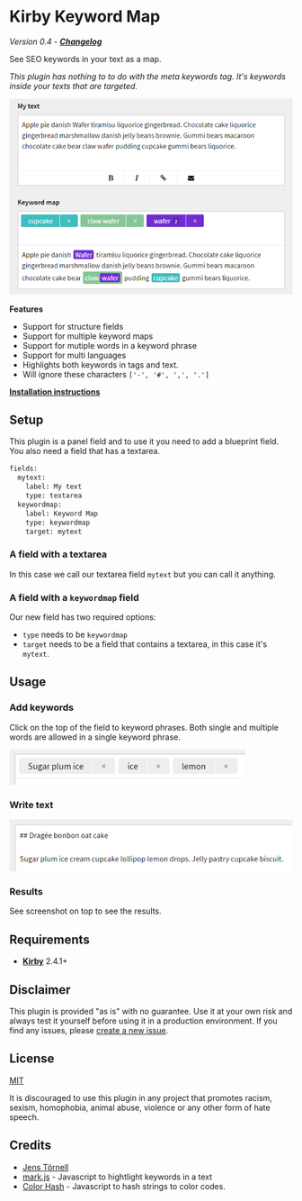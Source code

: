 # Kirby Keyword Map

*Version 0.4* - ***[Changelog](docs/changelog.md)***

See SEO keywords in your text as a map.

*This plugin has nothing to to do with the meta keywords tag. It's keywords inside your texts that are targeted.*

![](docs/preview.png)

**Features**

- Support for structure fields
- Support for multiple keyword maps
- Support for mutiple words in a keyword phrase
- Support for multi languages
- Highlights both keywords in tags and text.
- Will ignore these characters `['-', '#', ',', '.']`

[**Installation instructions**](docs/install.md)

## Setup

This plugin is a panel field and to use it you need to add a blueprint field. You also need a field that has a textarea.

```
fields:
  mytext:
    label: My text
    type: textarea
  keywordmap:
    label: Keyword Map
    type: keywordmap
    target: mytext
```

### A field with a textarea

In this case we call our textarea field `mytext` but you can call it anything.

### A field with a `keywordmap` field

Our new field has two required options:

- `type` needs to be `keywordmap`
- `target` needs to be a field that contains a textarea, in this case it's `mytext`.

## Usage

### Add keywords

Click on the top of the field to keyword phrases. Both single and multiple words are allowed in a single keyword phrase. 

![](docs/tags.png)

### Write text

![](docs/text.png)

### Results

See screenshot on top to see the results.

## Requirements

- [**Kirby**](https://getkirby.com/) 2.4.1+

## Disclaimer

This plugin is provided "as is" with no guarantee. Use it at your own risk and always test it yourself before using it in a production environment. If you find any issues, please [create a new issue](https://github.com/jenstornell/kirby-keyword-map/issues/new).

## License

[MIT](https://opensource.org/licenses/MIT)

It is discouraged to use this plugin in any project that promotes racism, sexism, homophobia, animal abuse, violence or any other form of hate speech.

## Credits

- [Jens Törnell](https://github.com/jenstornell)
- [mark.js](https://markjs.io) - Javascript to hightlight keywords in a text
- [Color Hash](https://github.com/zenozeng/color-hash) - Javascript to hash strings to color codes.
